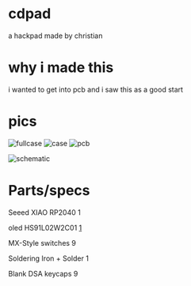 # cdpad
a hackpad made by christian
# why i made this
i wanted to get into pcb and i saw this as a good start 
# pics 
![fullcase](https://hc-cdn.hel1.your-objectstorage.com/s/v3/e0a6b8e526f0c5df6da025b8d61aeccc9747da11_screenshot_2025-07-08_17.49.47.png)
![case](https://hc-cdn.hel1.your-objectstorage.com/s/v3/0a954a1b1b5995506b12454605a75e09f4b77ecc_image.png)
![pcb](https://hc-cdn.hel1.your-objectstorage.com/s/v3/6178e282fc4434aec1a2145eb7d2773fd68fd728_3d_pcb2_2025-07-08.png)

![schematic](https://hc-cdn.hel1.your-objectstorage.com/s/v3/1cb91d139967d905e0bd7e6b882722aad73b8577_image.png)

# Parts/specs 
Seeed XIAO RP2040   1

oled HS91L02W2C01  [1](https://lcsc.com/product-detail/image/HS91L02W2C01_C5248081.html)

MX-Style switches   9

Soldering Iron + Solder 1

Blank DSA keycaps 9



